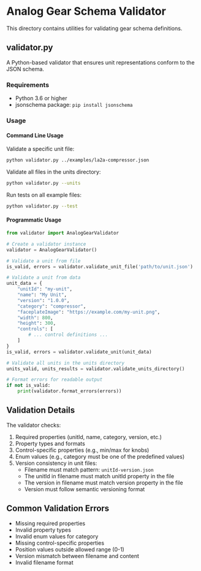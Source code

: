 # Analog Gear Schema Validator

This directory contains utilities for validating gear schema definitions.

## validator.py

A Python-based validator that ensures unit representations conform to the JSON schema.

### Requirements

- Python 3.6 or higher
- jsonschema package: `pip install jsonschema`

### Usage

#### Command Line Usage

Validate a specific unit file:

```bash
python validator.py ../examples/la2a-compressor.json
```

Validate all files in the units directory:

```bash
python validator.py --units
```

Run tests on all example files:

```bash
python validator.py --test
```

#### Programmatic Usage

```python
from validator import AnalogGearValidator

# Create a validator instance
validator = AnalogGearValidator()

# Validate a unit from file
is_valid, errors = validator.validate_unit_file('path/to/unit.json')

# Validate a unit from data
unit_data = {
    "unitId": "my-unit",
    "name": "My Unit",
    "version": "1.0.0",
    "category": "compressor",
    "faceplateImage": "https://example.com/my-unit.png",
    "width": 800,
    "height": 300,
    "controls": [
        # ... control definitions ...
    ]
}
is_valid, errors = validator.validate_unit(unit_data)

# Validate all units in the units directory
units_valid, units_results = validator.validate_units_directory()

# Format errors for readable output
if not is_valid:
    print(validator.format_errors(errors))
```

## Validation Details

The validator checks:

1. Required properties (unitId, name, category, version, etc.)
2. Property types and formats
3. Control-specific properties (e.g., min/max for knobs)
4. Enum values (e.g., category must be one of the predefined values)
5. Version consistency in unit files:
   - Filename must match pattern: `unitId-version.json`
   - The unitId in filename must match unitId property in the file
   - The version in filename must match version property in the file
   - Version must follow semantic versioning format

## Common Validation Errors

- Missing required properties
- Invalid property types
- Invalid enum values for category
- Missing control-specific properties
- Position values outside allowed range (0-1)
- Version mismatch between filename and content
- Invalid filename format 